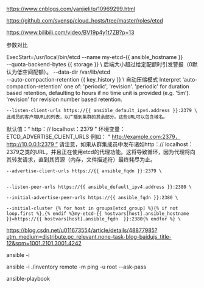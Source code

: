 https://www.cnblogs.com/yanjieli/p/10969299.html

https://github.com/svensp/cloud_hosts/tree/master/roles/etcd

https://www.bilibili.com/video/BV19p4y1t7ZB?p=13

参数对比

ExecStart=/usr/local/bin/etcd --name my-etcd-{{ ansible_hostname }} \
	--quota-backend-bytes {{ storage }} \ 后端大小超过给定配额时引发警报（0默认为低空间配额）。
    --data-dir /var/lib/etcd \
    --auto-compaction-retention {{ key_history }} \ 自动压缩模式 Interpret 'auto-compaction-retention' one of: 'periodic', 'revision'. 'periodic' for duration based retention, defaulting to hours if no time unit is provided (e.g. '5m'). 'revision' for revision number based retention.

    --listen-client-urls https://{{ ansible_default_ipv4.address }}:2379 \
    此成员的客户端URL的列表，以广播到集群的其余部分。这些URL可以包含域名。
默认值：“ http：// localhost：2379 ”
环境变量：ETCD_ADVERTISE_CLIENT_URLS
例如： “ http://example.com:2379，http://10.0.0.1:2379 ”
请注意，如果从群集成员中发布诸如http：// localhost：2379之类的URL，并且正在使用etcd的代理功能。这将导致循环，因为代理将向其转发请求，直到其资源（内存，文件描述符）最终耗尽为止。

    --advertise-client-urls https://{{ ansible_fqdn }}:2379 \
    

    --listen-peer-urls https://{{ ansible_default_ipv4.address }}:2380 \

    --initial-advertise-peer-urls https://{{ ansible_fqdn }}:2380 \

    --initial-cluster {% for host in groups[etcd_group] %}{% if not loop.first %},{% endif %}my-etcd-{{ hostvars[host].ansible_hostname }}=https://{{ hostvars[host].ansible_fqdn  }}:2380{% endfor %} \



https://blog.csdn.net/u011673554/article/details/48877985?utm_medium=distribute.pc_relevant.none-task-blog-baidujs_title-12&spm=1001.2101.3001.4242


ansible -i


 ansible -i ./inventory remote -m ping -u root --ask-pass 

 ansible-playbook